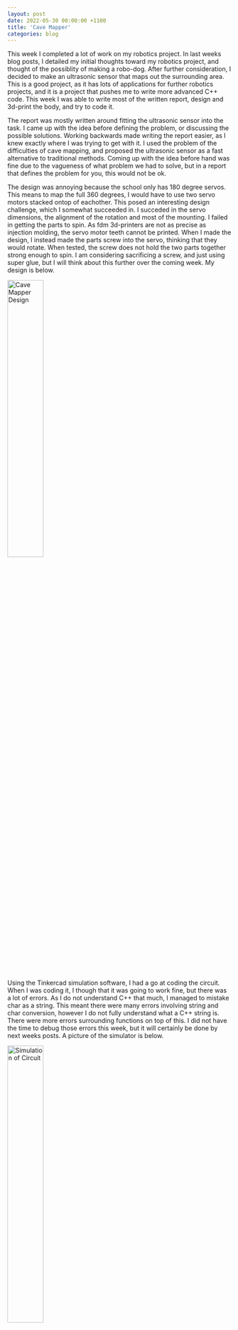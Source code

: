 ```yaml
---
layout: post
date: 2022-05-30 00:00:00 +1100
title: 'Cave Mapper'
categories: blog
---
```


This week I completed a lot of work on my robotics project. In last weeks blog posts, I detailed my initial thoughts toward my robotics project, and thought of the possiblity of making a robo-dog. After further consideration, I decided to make an ultrasonic sensor that maps out the surrounding area. This is a good project, as it has lots of applications for further robotics projects, and it is a project that pushes me to write more advanced C++ code. This week I was able to write most of the written report, design and 3d-print the body, and try to code it.

The report was mostly written around fitting the ultrasonic sensor into the task. I came up with the idea before defining the problem, or discussing the possible solutions. Working backwards made writing the report easier, as I knew exactly where I was trying to get with it. I used the problem of the difficulties of cave mapping, and proposed the ultrasonic sensor as a fast alternative to traditional methods. Coming up with the idea before hand was fine due to the vagueness of what problem we had to solve, but in a report that defines the problem for you, this would not be ok.

The design was annoying because the school only has 180 degree servos. This means to map the full 360 degrees, I would have to use two servo motors stacked ontop of eachother. This posed an interesting design challenge, which I somewhat succeeded in. I succeded in the servo dimensions, the alignment of the rotation and most of the mounting. I failed in getting the parts to spin. As fdm 3d-printers are not as precise as injection molding, the servo motor teeth cannot be printed. When I made the design, I instead made the parts screw into the servo, thinking that they would rotate. When tested, the screw does not hold the two parts together strong enough to spin. I am considering sacrificing a screw, and just using super glue, but I will think about this further over the coming week. My design is below.

<image alt="Cave Mapper Design" src="/assets/Cave-Mapper/Design.png" style="margin: 0 auto; width: 40%;">

Using the Tinkercad simulation software, I had a go at coding the circuit. When I was coding it, I though that it was going to work fine, but there was a lot of errors. As I do not understand C++ that much, I managed to mistake char as a string. This meant there were many errors involving string and char conversion, however I do not fully understand what a C++ string is. There were more errors surrounding functions on top of this. I did not have the time to debug those errors this week, but it will certainly be done by next weeks posts. A picture of the simulator is below. 

<image alt="Simulation of Circuit" src="/assets/Cave-Mapper/Simulation.png" style="margin: 0 auto; width: 40%;">